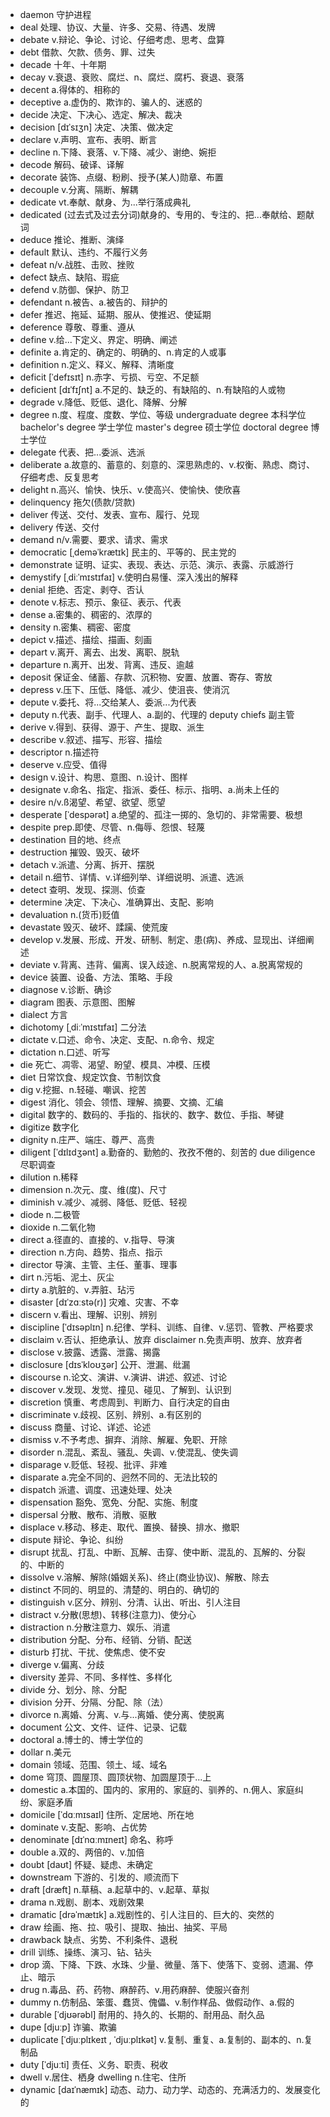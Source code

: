 - daemon 守护进程
- deal 处理、协议、大量、许多、交易、待遇、发牌
- debate v.辩论、争论、讨论、仔细考虑、思考、盘算
- debt 借款、欠款、债务、罪、过失
- decade 十年、十年期
- decay v.衰退、衰败、腐烂、n、腐烂、腐朽、衰退、衰落
- decent a.得体的、相称的
- deceptive a.虚伪的、欺诈的、骗人的、迷惑的
- decide 决定、下决心、选定、解决、裁决
- decision [dɪˈsɪʒn] 决定、决策、做决定
- declare v.声明、宣布、表明、断言
- decline n.下降、衰落、v.下降、减少、谢绝、婉拒
- decode 解码、破译、译解
- decorate 装饰、点缀、粉刷、授予(某人)勋章、布置
- decouple v.分离、隔断、解耦
- dedicate vt.奉献、献身、为...举行落成典礼
- dedicated (过去式及过去分词)献身的、专用的、专注的、把...奉献给、题献词
- deduce 推论、推断、演绎
- default 默认、违约、不履行义务
- defeat n/v.战胜、击败、挫败
- defect 缺点、缺陷、瑕疵
- defend v.防御、保护、防卫
- defendant n.被告、a.被告的、辩护的
- defer 推迟、拖延、延期、服从、使推迟、使延期
- deference 尊敬、尊重、遵从
- define v.给...下定义、界定、明确、阐述
- definite a.肯定的、确定的、明确的、n.肯定的人或事
- definition n.定义、释义、解释、清晰度
- deficit [ˈdefɪsɪt] n.赤字、亏损、亏空、不足额
- deficient [dɪˈfɪʃnt] a.不足的、缺乏的、有缺陷的、n.有缺陷的人或物
- degrade v.降低、贬低、退化、降解、分解
- degree n.度、程度、度数、学位、等级  undergraduate degree 本科学位  bachelor's degree 学士学位  master's degree 硕士学位  doctoral degree 博士学位
- delegate 代表、把...委派、选派
- deliberate a.故意的、蓄意的、刻意的、深思熟虑的、v.权衡、熟虑、商讨、仔细考虑、反复思考
- delight n.高兴、愉快、快乐、v.使高兴、使愉快、使欣喜
- delinquency 拖欠(债款/贷款)
- deliver 传送、交付、发表、宣布、履行、兑现
- delivery 传送、交付
- demand n/v.需要、要求、请求、需求
- democratic [ˌdeməˈkrætɪk] 民主的、平等的、民主党的
- demonstrate 证明、证实、表现、表达、示范、演示、表露、示威游行
- demystify [ˌdiːˈmɪstɪfaɪ] v.使明白易懂、深入浅出的解释
- denial 拒绝、否定、剥夺、否认
- denote v.标志、预示、象征、表示、代表
- dense a.密集的、稠密的、浓厚的
- density n.密集、稠密、密度
- depict v.描述、描绘、描画、刻画
- depart v.离开、离去、出发、离职、脱轨
- departure n.离开、出发、背离、违反、逾越
- deposit 保证金、储蓄、存款、沉积物、安置、放置、寄存、寄放
- depress v.压下、压低、降低、减少、使沮丧、使消沉
- depute v.委托、将...交给某人、委派...为代表
- deputy n.代表、副手、代理人、a.副的、代理的  deputy chiefs 副主管
- derive v.得到、获得、源于、产生、提取、派生
- describe v.叙述、描写、形容、描绘
- descriptor n.描述符
- deserve v.应受、值得
- design v.设计、构思、意图、n.设计、图样
- designate v.命名、指定、指派、委任、标示、指明、a.尚未上任的
- desire n/v.ß渴望、希望、欲望、愿望
- desperate [ˈdespərət] a.绝望的、孤注一掷的、急切的、非常需要、极想
- despite prep.即使、尽管、n.侮辱、怨恨、轻蔑
- destination 目的地、终点
- destruction 摧毁、毁灭、破坏
- detach v.派遣、分离、拆开、摆脱
- detail n.细节、详情、v.详细列举、详细说明、派遣、选派
- detect 查明、发现、探测、侦查
- determine 决定、下决心、准确算出、支配、影响
- devaluation n.(货币)贬值
- devastate 毁灭、破坏、蹂躏、使荒废
- develop v.发展、形成、开发、研制、制定、患(病)、养成、显现出、详细阐述
- deviate v.背离、违背、偏离、误入歧途、n.脱离常规的人、a.脱离常规的
- device 装置、设备、方法、策略、手段
- diagnose v.诊断、确诊
- diagram 图表、示意图、图解
- dialect 方言
- dichotomy [ˌdiːˈmɪstɪfaɪ] 二分法
- dictate v.口述、命令、决定、支配、n.命令、规定
- dictation n.口述、听写
- die 死亡、凋零、渴望、盼望、模具、冲模、压模
- diet 日常饮食、规定饮食、节制饮食
- dig v.挖掘、n.轻碰、嘲讽、挖苦
- digest 消化、领会、领悟、理解、摘要、文摘、汇编
- digital 数字的、数码的、手指的、指状的、数字、数位、手指、琴键
- digitize 数字化
- dignity n.庄严、端庄、尊严、高贵
- diligent [ˈdɪlɪdʒənt] a.勤奋的、勤勉的、孜孜不倦的、刻苦的   due diligence 尽职调查
- dilution n.稀释
- dimension n.次元、度、维(度)、尺寸
- diminish v.减少、减弱、降低、贬低、轻视
- diode n.二极管
- dioxide n.二氧化物
- direct a.径直的、直接的、v.指导、导演
- direction n.方向、趋势、指点、指示
- director 导演、主管、主任、董事、理事
- dirt n.污垢、泥土、灰尘
- dirty a.肮脏的、v.弄脏、玷污
- disaster [dɪˈzɑːstə(r)] 灾难、灾害、不幸
- discern v.看出、理解、识别、辨别
- discipline [ˈdɪsəplɪn] n.纪律、学科、训练、自律、v.惩罚、管教、严格要求
- disclaim v.否认、拒绝承认、放弃 disclaimer n.免责声明、放弃、放弃者
- disclose v.披露、透露、泄露、揭露
- disclosure [dɪsˈkloʊʒər] 公开、泄漏、纰漏
- discourse n.论文、演讲、v.演讲、讲述、叙述、讨论
- discover v.发现、发觉、撞见、碰见、了解到、认识到
- discretion 慎重、考虑周到、判断力、自行决定的自由
- discriminate v.歧视、区别、辨别、a.有区别的
- discuss 商量、讨论、详述、论述
- dismiss v.不予考虑、摒弃、消除、解雇、免职、开除
- disorder n.混乱、紊乱、骚乱、失调、v.使混乱、使失调
- disparage v.贬低、轻视、批评、非难
- disparate a.完全不同的、迥然不同的、无法比较的
- dispatch 派遣、调度、迅速处理、处决
- dispensation 豁免、宽免、分配、实施、制度
- dispersal 分散、散布、消散、驱散
- displace v.移动、移走、取代、置换、替换、排水、撤职
- dispute 辩论、争论、纠纷
- disrupt 扰乱、打乱、中断、瓦解、击穿、使中断、混乱的、瓦解的、分裂的、中断的
- dissolve v.溶解、解除(婚姻关系)、终止(商业协议)、解散、除去
- distinct 不同的、明显的、清楚的、明白的、确切的
- distinguish v.区分、辨别、分清、认出、听出、引人注目
- distract v.分散(思想)、转移(注意力)、使分心
- distraction n.分散注意力、娱乐、消遣
- distribution 分配、分布、经销、分销、配送
- disturb 打扰、干扰、使焦虑、使不安
- diverge v.偏离、分歧
- diversity 差异、不同、多样性、多样化
- divide 分、划分、除、分配
- division 分开、分隔、分配、除（法）
- divorce n.离婚、分离、v.与...离婚、使分离、使脱离
- document 公文、文件、证件、记录、记载
- doctoral a.博士的、博士学位的
- dollar n.美元
- domain 领域、范围、领土、域、域名
- dome 穹顶、圆屋顶、圆顶状物、加圆屋顶于...上
- domestic a.本国的、国内的、家用的、家庭的、驯养的、n.佣人、家庭纠纷、家庭矛盾
- domicile [ˈdɑːmɪsaɪl] 住所、定居地、所在地
- dominate v.支配、影响、占优势
- denominate [dɪˈnɑːmɪneɪt] 命名、称呼
- double a.双的、两倍的、v.加倍
- doubt [daʊt] 怀疑、疑虑、未确定
- downstream 下游的、引发的、顺流而下
- draft [dræft] n.草稿、a.起草中的、v.起草、草拟
- drama n.戏剧、剧本、戏剧效果
- dramatic [drəˈmætɪk] a.戏剧性的、引人注目的、巨大的、突然的
- draw 绘画、拖、拉、吸引、提取、抽出、抽奖、平局
- drawback 缺点、劣势、不利条件、退税
- drill 训练、操练、演习、钻、钻头
- drop 滴、下降、下跌、水珠、少量、微量、落下、使落下、变弱、遗漏、停止、暗示
- drug n.毒品、药、药物、麻醉药、v.用药麻醉、使服兴奋剂
- dummy n.仿制品、笨蛋、蠢货、傀儡、v.制作样品、做假动作、a.假的
- durable [ˈdjʊərəbl] 耐用的、持久的、长期的、耐用品、耐久品
- dupe [djuːp] 诈骗、欺骗
- duplicate [ˈdjuːplɪkeɪt , ˈdjuːplɪkət] v.复制、重复、a.复制的、副本的、n.复制品
- duty [ˈdjuːti] 责任、义务、职责、税收
- dwell v.居住、栖身  dwelling n.住宅、住所
- dynamic [daɪˈnæmɪk] 动态、动力、动力学、动态的、充满活力的、发展变化的